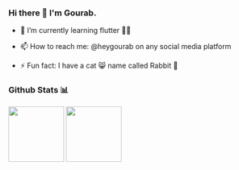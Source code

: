 ### Hi there 👋 I'm Gourab.
<!-- - 🔭 I’m currently working on ... -->
- 🌱 I’m currently learning flutter 🧑‍💻
<!-- - 👯 I’m looking to collaborate on ... -->
<!-- - 🤔 I’m looking for help with ... -->
<!-- - 💬 Ask me about ... -->
- 📫 How to reach me: @heygourab on any social media platform
<!-- - 😄 Pronouns: ... -->
- ⚡ Fun fact: I have a cat 😸 name called Rabbit 🐰



### Github Stats 📊
<p align="left">
<img height="110cm" src="https://github-readme-stats.vercel.app/api?username=heygourab&count_private=true&show_icons=true&hide=contribs,prs&theme=dark&hide_title=true" align = "center"/> <img height="110cm" src="https://github-readme-stats.vercel.app/api/top-langs/?username=heygourab&hide=javascript,html,hack&theme=dark&hide_title=true&layout=compact" align = "center"/>
</p>
